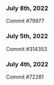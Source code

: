 ### July 8th, 2022

Commit #79977

### July 5th, 2022

Commit #314353


### July 4th, 2022

Commit #72281
